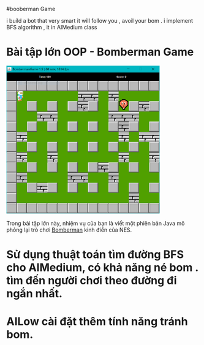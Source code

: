 #booberman Game

i build a bot that  very smart
it will follow you  , avoil your bom .
i implement  BFS algorithm , it in AIMedium class

# Bài tập lớn OOP - Bomberman Game
<img src="res/demo.png" alt="drawing" width="400"/>

Trong bài tập lớn này, nhiệm vụ của bạn là viết một phiên bản Java mô phỏng lại trò chơi [Bomberman](https://www.youtube.com/watch?v=mKIOVwqgSXM) kinh điển của NES.

# Sử dụng thuật toán tìm đường BFS  cho AIMedium, có khả năng né bom . tìm đến người chơi theo đường đi ngắn nhất.

# AILow cài đặt thêm tính năng tránh bom.







